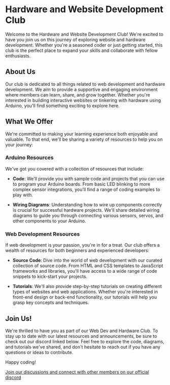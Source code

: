 # Hardware and Website Development Club

Welcome to the Hardware and Website Development Club! We're excited to have you join us on this journey of exploring website and hardware development. Whether you're a seasoned coder or just getting started, this club is the perfect place to expand your skills and collaborate with fellow enthusiasts.

## About Us

Our club is dedicated to all things related to web development and hardware development. We aim to provide a supportive and engaging environment where members can learn, share, and grow together. Whether you're interested in building interactive websites or tinkering with hardware using Arduino, you'll find something exciting to explore here.

## What We Offer

We're committed to making your learning experience both enjoyable and valuable. To that end, we'll be sharing a variety of resources to help you on your journey:

### Arduino Resources

We've got you covered with a collection of resources that include:

- **Code**: We'll provide you with sample code and projects that you can use to program your Arduino boards. From basic LED blinking to more complex sensor integrations, you'll find a range of coding examples to play with.

- **Wiring Diagrams**: Understanding how to wire up components correctly is crucial for successful hardware projects. We'll share detailed wiring diagrams to guide you through connecting various sensors, servos, and other components to your Arduino.

### Web Development Resources

If web development is your passion, you're in for a treat. Our club offers a wealth of resources for both beginners and experienced developers:

- **Source Code**: Dive into the world of web development with our curated collection of source code. From HTML and CSS templates to JavaScript frameworks and libraries, you'll have access to a wide range of code snippets to kick-start your projects.

- **Tutorials**: We'll also provide step-by-step tutorials on creating different types of websites and web applications. Whether you're interested in front-end design or back-end functionality, our tutorials will help you grasp key concepts and techniques.

## Join Us!

We're thrilled to have you as part of our Web Dev and Hardware Club. To stay up to date with our latest resources and announcements, be sure to check out our discord linked below. Feel free to explore the code, diagrams, and tutorials we've shared, and don't hesitate to reach out if you have any questions or ideas to contribute.

Happy coding!

[Join our discussions and connect with other members on our official discord](https://discord.gg/cpmcqNAnqS)

